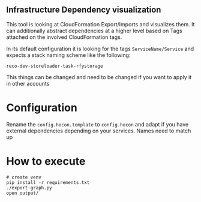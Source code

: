 ## Infrastructure Dependency visualization

This tool is looking at CloudFormation Export/Imports and visualizes them. It can additionally abstract dependencies at a higher level based on Tags attached on the involved CloudFormation tags.

In its default configuration it is looking for the tags `ServiceName/Service` and expects a stack naming scheme like the following: 

```
reco-dev-storeloader-task-rfystorage
```

This things can be changed and need to be changed if you want to apply it in other accounts


# Configuration

Rename the `config.hocon.template` to `config.hocon` and adapt if you have external dependencies depending on your services. Names need to match up

# How to execute

```
# create venv
pip install -r requirements.txt
./export-graph.py
open output/
```